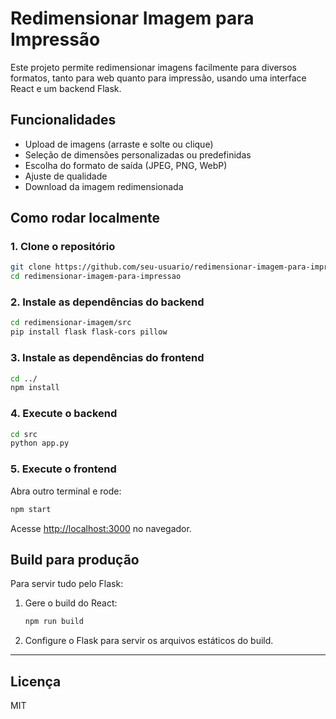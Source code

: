 # Redimensionar Imagem para Impressão

Este projeto permite redimensionar imagens facilmente para diversos formatos, tanto para web quanto para impressão, usando uma interface React e um backend Flask.

## Funcionalidades

- Upload de imagens (arraste e solte ou clique)
- Seleção de dimensões personalizadas ou predefinidas
- Escolha do formato de saída (JPEG, PNG, WebP)
- Ajuste de qualidade
- Download da imagem redimensionada

## Como rodar localmente

### 1. Clone o repositório

```sh
git clone https://github.com/seu-usuario/redimensionar-imagem-para-impressao.git
cd redimensionar-imagem-para-impressao
```

### 2. Instale as dependências do backend

```sh
cd redimensionar-imagem/src
pip install flask flask-cors pillow
```

### 3. Instale as dependências do frontend

```sh
cd ../
npm install
```

### 4. Execute o backend

```sh
cd src
python app.py
```

### 5. Execute o frontend

Abra outro terminal e rode:

```sh
npm start
```

Acesse [http://localhost:3000](http://localhost:3000) no navegador.

## Build para produção

Para servir tudo pelo Flask:

1. Gere o build do React:
    ```sh
    npm run build
    ```
2. Configure o Flask para servir os arquivos estáticos do build.

---

## Licença

MIT